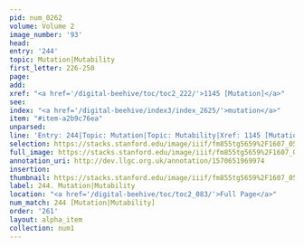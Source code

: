 ```yaml
---
pid: num_0262
volume: Volume 2
image_number: '93'
head: 
entry: '244'
topic: Mutation|Mutability
first_letter: 226-250
page: 
add: 
xref: "<a href='/digital-beehive/toc/toc2_222/'>1145 [Mutation]</a>"
see: 
index: "<a href='/digital-beehive/index3/index_2625/'>mutation</a>"
item: "#item-a2b9c76ea"
unparsed: 
line: 'Entry: 244|Topic: Mutation|Topic: Mutability|Xref: 1145 [Mutation]|Index: mutation|#item-a2b9c76ea'
selection: https://stacks.stanford.edu/image/iiif/fm855tg5659%2F1607_0560/276,4083,3077,368/full/0/default.jpg
full_image: https://stacks.stanford.edu/image/iiif/fm855tg5659%2F1607_0560/full/full/0/default.jpg
annotation_uri: http://dev.llgc.org.uk/annotation/1570651969974
insertion: 
thumbnail: https://stacks.stanford.edu/image/iiif/fm855tg5659%2F1607_0560/276,4083,600,180/250,/0/default.jpg
label: 244. Mutation|Mutability
location: "<a href='/digital-beehive/toc/toc2_083/'>Full Page</a>"
num_match: 244 [Mutation|Mutability]
order: '261'
layout: alpha_item
collection: num1
---
```

